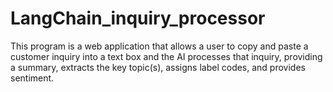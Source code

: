 # LangChain_inquiry_processor
This program is a web application that allows a user to copy and paste a customer inquiry into a text box and the AI processes that inquiry, providing a summary, extracts the key topic(s), assigns label codes, and provides sentiment.
